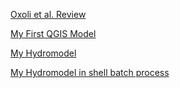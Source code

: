 [Oxoli et al. Review](OxoliReview.md)

[My First QGIS Model](qgisModel.md)

[My Hydromodel](Hydromodel.md)

[My Hydromodel in shell batch process](lab4.md)

